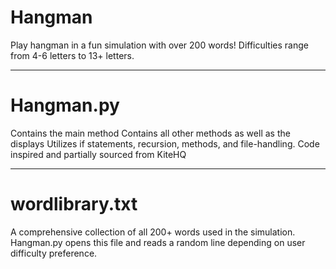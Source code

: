 # Hangman
Play hangman in a fun simulation with over 200 words! Difficulties range from 4-6 letters to 13+ letters. 

---

# Hangman.py
Contains the main method
Contains all other methods as well as the displays
Utilizes if statements, recursion, methods, and file-handling. Code inspired and partially sourced from KiteHQ

---

# wordlibrary.txt
A comprehensive collection of all 200+ words used in the simulation. Hangman.py opens this file and reads a random line depending on user difficulty preference.
